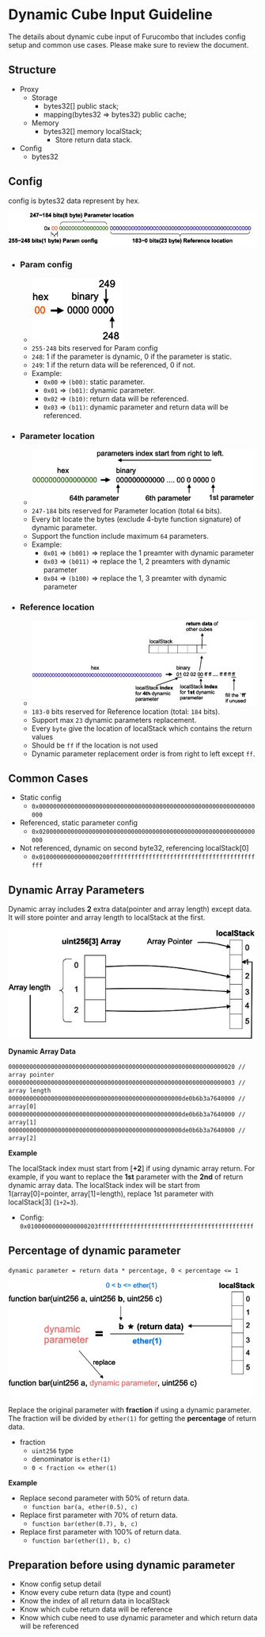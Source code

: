 # Dynamic Cube Input Guideline

The details about dynamic cube input of Furucombo that includes config setup and common use cases. Please make sure to review the document.

## Structure
* Proxy
    * Storage
        * bytes32[] public stack;
        * mapping(bytes32 => bytes32) public cache;
    * Memory
        * bytes32[] memory localStack;
            * Store return data stack.
* Config
    * bytes32


## Config

config is bytes32 data represent by hex.

![](images/config.png)


- ### Param config
    -  ![](images/param_config.png)
    - `255-248` bits reserved for Param config
    - `248`: 1 if the parameter is dynamic, 0 if the parameter is static.
    - `249`: 1 if the return data will be referenced, 0 if not.
    - Example:
        - `0x00` => `(b00)`: static parameter.
        - `0x01` => `(b01)`: dynamic parameter.
        - `0x02` => `(b10)`: return data will be referenced.
        - `0x03` => `(b11)`: dynamic parameter and return data will be referenced.

- ### Parameter location
    - ![](images/parameter_config.png)
    - `247-184` bits reserved for Parameter location (total `64` bits).
    - Every bit locate the bytes (exclude 4-byte function signature) of dynamic parameter.
    - Support the function include maximum `64` parameters.
    - Example:
        - `0x01` => `(b001)` => replace the 1 preamter with dynamic parameter
        - `0x03` => `(b011)` => replace the 1, 2 preamters with dynamic parameter
        - `0x04` => `(b100)` => replace the 1, 3 preamter with dynamic parameter

- ### Reference location
    - ![](images/reference_config.png)
    -  `183-0` bits reserved for Reference location (total: `184` bits).
    - Support max `23` dynamic parameters replacement.
    - Every `byte` give the location of localStack which contains the return values
    - Should be `ff` if the location is not used
    - Dynamic parameter replacement order is from right to left except `ff`.


## Common Cases

- Static config
  - `0x0000000000000000000000000000000000000000000000000000000000000000`
- Referenced, static parameter config
  - `0x0200000000000000000000000000000000000000000000000000000000000000`
- Not referenced, dynamic on second byte32, referencing localStack[0]
  - `0x01000000000000000200ffffffffffffffffffffffffffffffffffffffffffff`

## Dynamic Array Parameters
Dynamic array includes **2** extra data(pointer and array length) except data. It will store pointer and array length to localStack at the first.

![](images/dynamic_array.png)

**Dynamic Array Data**

```
0000000000000000000000000000000000000000000000000000000000000020 // array pointer
0000000000000000000000000000000000000000000000000000000000000003 // array length
0000000000000000000000000000000000000000000000000de0b6b3a7640000 // array[0]
0000000000000000000000000000000000000000000000000de0b6b3a7640000 // array[1]
0000000000000000000000000000000000000000000000000de0b6b3a7640000 // array[2]
```


**Example**

The localStack index must start from [**+2**] if using dynamic array return. For example, if you want to replace the **1st** parameter with the **2nd** of return dynamic array data. The localStack index will be start from 1(array[0]=pointer, array[1]=length), replace 1st parameter with localStack[3] (`1+2=3`).

* Config:  `0x01000000000000000203ffffffffffffffffffffffffffffffffffffffffffff`

## Percentage of dynamic parameter
`dynamic parameter = return data * percentage, 0 < percentage <= 1`

![](images/percentage.png)


Replace the original parameter with **fraction** if using a dynamic parameter. The fraction will be divided by `ether(1)` for getting the **percentage** of return data.
* fraction
    * `uint256` type
    * denominator is `ether(1)`
    * `0 < fraction <= ether(1)`


**Example**
* Replace second parameter with 50% of return data.
    * `function bar(a, ether(0.5), c)`
* Replace first parameter with 70% of return data.
    * `function bar(ether(0.7), b, c)`
* Replace first parameter with 100% of return data.
    * `function bar(ether(1), b, c)`



## Preparation before using dynamic parameter
* Know config setup detail
* Know every cube return data (type and count)
* Know the index of all return data in localStack
* Know which cube return data will be reference
* Know which cube need to use dynamic parameter and which return data will be referenced
